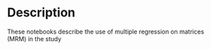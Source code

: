 # Description

These notebooks describe the use of multiple regression on matrices (MRM) in the study